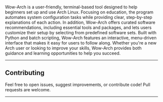 Wow-Arch is a user-friendly, terminal-based tool designed to help beginners set up and use Arch Linux. Focusing on education, the program automates system configuration tasks while providing clear, step-by-step explanations of each action. In addition, Wow-Arch offers curated software recommendations, including essential tools and packages, and lets users customize their setup by selecting from predefined software sets. Built with Python and batch scripting, Wow-Arch features an interactive, menu-driven interface that makes it easy for users to follow along. Whether you're a new Arch user or looking to improve your skills, Wow-Arch provides both guidance and learning opportunities to help you succeed.

---

## **Contributing**  
Feel free to open issues, suggest improvements, or contribute code! Pull requests are welcome.  

---
